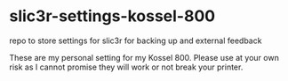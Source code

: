 # slic3r-settings-kossel-800
repo to store settings for slic3r for backing up and external feedback

These are my personal setting for my Kossel 800. Please use at your own risk as I cannot promise they will work or not break your printer.
